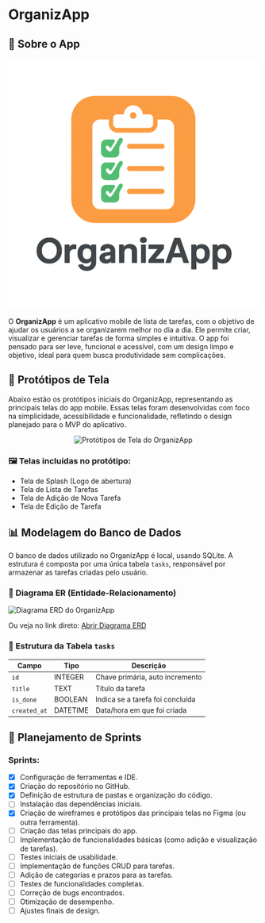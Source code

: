 # OrganizApp

## 📱 Sobre o App
![Logo do OrganizApp](img/logo.png)

O **OrganizApp** é um aplicativo mobile de lista de tarefas, com o objetivo de ajudar os usuários a se organizarem melhor no dia a dia. Ele permite criar, visualizar e gerenciar tarefas de forma simples e intuitiva.
O app foi pensado para ser leve, funcional e acessível, com um design limpo e objetivo, ideal para quem busca produtividade sem complicações.

## 🎨 Protótipos de Tela

Abaixo estão os protótipos iniciais do OrganizApp, representando as principais telas do app mobile. Essas telas foram desenvolvidas com foco na simplicidade, acessibilidade e funcionalidade, refletindo o design planejado para o MVP do aplicativo.

<p align="center">
  <img src="img/prototipo.png" alt="Protótipos de Tela do OrganizApp" width="600"/>
</p>

### 🖼️ Telas incluídas no protótipo:
- Tela de Splash (Logo de abertura)
- Tela de Lista de Tarefas
- Tela de Adição de Nova Tarefa
- Tela de Edição de Tarefa



## 📊 Modelagem do Banco de Dados

O banco de dados utilizado no OrganizApp é local, usando SQLite. A estrutura é composta por uma única tabela `tasks`, responsável por armazenar as tarefas criadas pelo usuário.

### 🔗 Diagrama ER (Entidade-Relacionamento)

![Diagrama ERD do OrganizApp](https://drive.google.com/file/d/1o5kaSsWEF0JNLcLWGPl_Isfj0crMPOjM/view?usp=sharing)

Ou veja no link direto: [Abrir Diagrama ERD](https://drive.google.com/file/d/1o5kaSsWEF0JNLcLWGPl_Isfj0crMPOjM/view?usp=sharing)

### 📄 Estrutura da Tabela `tasks`

| Campo         | Tipo       | Descrição                           |
|---------------|------------|-------------------------------------|
| `id`          | INTEGER    | Chave primária, auto incremento     |
| `title`       | TEXT       | Título da tarefa                    |
| `is_done`     | BOOLEAN    | Indica se a tarefa foi concluída    |
| `created_at`  | DATETIME   | Data/hora em que foi criada         |


## 📅 Planejamento de Sprints

### Sprints:
- [X] Configuração de ferramentas e IDE.
- [X] Criação do repositório no GitHub.
- [X] Definição de estrutura de pastas e organização do código.
- [ ] Instalação das dependências iniciais.
- [X] Criação de wireframes e protótipos das principais telas no Figma (ou outra ferramenta).
- [ ] Criação das telas principais do app.
- [ ] Implementação de funcionalidades básicas (como adição e visualização de tarefas).
- [ ] Testes iniciais de usabilidade.
- [ ] Implementação de funções CRUD para tarefas.
- [ ] Adição de categorias e prazos para as tarefas.
- [ ] Testes de funcionalidades completas.
- [ ] Correção de bugs encontrados.
- [ ] Otimização de desempenho.
- [ ] Ajustes finais de design.
